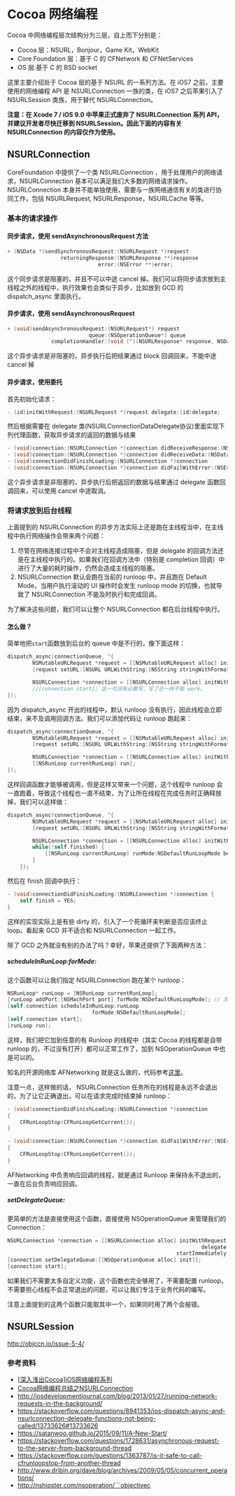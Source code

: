

# Cocoa 网络编程

Cocoa 中网络编程层次结构分为三层，自上而下分别是：

* Cocoa 层：NSURL，Bonjour，Game Kit，WebKit
* Core Foundation 层：基于 C 的 CFNetwork 和 CFNetServices
* OS 层:基于 C 的 BSD socket

这里主要介绍处于 Cocoa 层的基于 NSURL 的一系列方法。在 iOS7 之前，主要使用的网络编程 API 是 NSURLConnection 一族的类，在 iOS7 之后苹果引入了 NSURLSession 类族，用于替代 NSURLConnection。

**注意：在 Xcode 7 / iOS 9.0 中苹果正式废弃了 NSURLConnection 系列 API，并建议开发者尽快迁移到 NSURLSession。因此下面的内容有关 NSURLConnection 的内容仅作为使用。**

## NSURLConnection

CoreFoundation 中提供了一个类 NSURLConnection ，用于处理用户的网络请求，NSURLConnection 基本可以满足我们大多数的网络请求操作。NSURLConnection 本身并不能单独使用，需要与一族网络通信有关的类进行协同工作，包括 NSURLRequest, NSURLResponse，NSURLCache 等等。

### 基本的请求操作

#### 同步请求，使用 sendAsynchronousRequest 方法

```objectivec
+ (NSData *)sendSynchronousRequest:(NSURLRequest *)request
                 returningResponse:(NSURLResponse **)response
                             error:(NSError **)error;

```

这个同步请求是阻塞的，并且不可以中途 cancel 掉。我们可以将同步请求放到主线程之外的线程中，执行效果也会类似于异步，比如放到 GCD 的 dispatch_async 里面执行。

#### 异步请求，使用 sendAsynchronousRequest

```objectivec
+ (void)sendAsynchronousRequest:(NSURLRequest*) request
                          queue:(NSOperationQueue*) queue
              completionHandler:(void (^)(NSURLResponse* response, NSData* data, NSError* connectionError)) handler;
```
这个异步请求是非阻塞的，异步执行后把结果通过 block 回调回来，不能中途 cancel 掉

#### 异步请求，使用委托

首先初始化请求：

```objectivec
- (id)initWithRequest:(NSURLRequest *)request delegate:(id)delegate;
```

然后根据需要在 delegate 类(NSURLConnectionDataDelegate协议)里面实现下列代理函数，获取异步请求的返回的数据与结果

```objectivec
- (void)connection:(NSURLConnection *)connection didReceiveResponse:(NSURLResponse *)response
- (void)connection:(NSURLConnection *)connection didReceiveData:(NSData *)data
- (void)connectionDidFinishLoading:(NSURLConnection *)connection
- (void)connection:(NSURLConnection *)connection didFailWithError:(NSError *)error
```

这个异步请求是非阻塞的，异步执行后把返回的数据与结果通过 delegate 函数回调回来，可以使用 cancel 中途取消。

### 将请求放到后台线程

上面提到的 NSURLConnection 的异步方法实际上还是跑在主线程当中，在主线程中执行网络操作会带来两个问题：

1. 尽管在网络连接过程中不会对主线程造成阻塞，但是 delegate 的回调方法还是在主线程中执行的。如果我们在回调方法中（特别是 completion 回调）中进行了大量的耗时操作，仍然会造成主线程的阻塞。
2. NSURLConnection 默认会跑在当前的 runloop 中，并且跑在 Default Mode，当用户执行滚动的 UI 操作时会发生 runloop mode 的切换，也就导致了 NSURLConnection 不能及时执行和完成回调。

为了解决这些问题，我们可以让整个 NSURLConnection 都在后台线程中执行。

#### 怎么做？

简单地把`start`函数放到后台的 queue 中是不行的，像下面这样：


```objectivec
dispatch_async(connectionQueue, ^{
        NSMutableURLRequest *request = [[NSMutableURLRequest alloc] init];
        [request setURL:[NSURL URLWithString:[NSString stringWithFormat:someURL]]];

        NSURLConnection *connection = [[NSURLConnection alloc] initWithRequest:request delegate:self]; // 没有设置 startImmediately 为 NO，会立即开始
        //[connection start]; 这一句没有必要写，写了也一样不能 work。
});
```

因为 dispatch_async 开出的线程中，默认 runloop 没有执行，因此线程会立即结束，来不及调用回调方法。我们可以添加代码让 runloop 跑起来：

```objectivec
dispatch_async(connectionQueue, ^{
        NSMutableURLRequest *request = [[NSMutableURLRequest alloc] init];
        [request setURL:[NSURL URLWithString:[NSString stringWithFormat:someURL]]];

        NSURLConnection *connection = [[NSURLConnection alloc] initWithRequest:request delegate:self];
        [[NSRunLoop currentRunLoop] run];
});
```

这样回调函数才能够被调用，但是这样又带来一个问题，这个线程中 runloop 会一直跑着，导致这个线程也一直不结束，为了让所在线程在完成任务时正确释放掉，我们可以这样做：

```objectivec
dispatch_async(connectionQueue, ^{
        NSMutableURLRequest *request = [[NSMutableURLRequest alloc] init];
        [request setURL:[NSURL URLWithString:[NSString stringWithFormat:someURL]]];

        NSURLConnection *connection = [[NSURLConnection alloc] initWithRequest:request delegate:self];
        while(!self.finished) {
            [[NSRunLoop currentRunLoop] runMode:NSDefaultRunLoopMode beforeDate:[NSDate distantFuture]];
        }
    }); 
```

然后在 finish 回调中执行： 


```objectivec
- (void)connectionDidFinishLoading:(NSURLConnection *)connection {
    self.finish = YES;
}
```

这样的实现实际上是有些 dirty 的，引入了一个死循环来判断是否应该终止 loop。看起来 GCD 并不适合和 NSURLConnection 一起工作。

除了 GCD 之外就没有别的办法了吗？幸好，苹果还提供了下面两种方法：

##### scheduleInRunLoop:forMode:

这个函数可以让我们指定 NSURLConnection 跑在某个 runloop：

```objectivec
NSRunLoop* runLoop = [NSRunLoop currentRunLoop];
[runLoop addPort:[NSMachPort port] forMode:NSDefaultRunLoopMode]; // 添加 inputSource，让 runloop 保持 alive
[self.connection scheduleInRunLoop:runLoop
                           forMode:NSDefaultRunLoopMode];   
[self.connection start];
[runLoop run];
```

这样，我们把它加到任意的有 Runloop 的线程中（其实 Cocoa 的线程都是自带 runloop 的，不过没有打开）都可以正常工作了，加到 NSOperationQueue 中也是可以的。

知名的开源网络库 AFNetworking 就是这么做的，代码参考[这里](https://github.com/AFNetworking/AFNetworking/blob/master/AFNetworking/AFURLConnectionOperation.m#L157)。

注意一点，这样做的话， NSURLConnection 任务所在的线程是永远不会退出的，为了让它正确退出，可以在请求完成时结束掉 runloop：

```objectivec
- (void)connectionDidFinishLoading:(NSURLConnection *)connection
{
    CFRunLoopStop(CFRunLoopGetCurrent());
}

- (void)connection:(NSURLConnection *)connection didFailWithError:(NSError *)error
{
    CFRunLoopStop(CFRunLoopGetCurrent());
}
```

AFNetworking 中负责响应回调的线程，就是通过 Runloop 来保持永不退出的，一直在后台负责响应回调。

##### setDelegateQueue:

更简单的方法是直接使用这个函数，直接使用 NSOperationQueue 来管理我们的 Connection：

```objectivec
NSURLConnection *connection = [[NSURLConnection alloc] initWithRequest:aURLRequest
                                                              delegate:self
                                                      startImmediately:NO];
[connection setDelegateQueue:[[NSOperationQueue alloc] init]];
[connection start];
```

如果我们不需要太多自定义功能，这个函数也完全够用了，不需要配置 runloop，不需要担心线程不会正常退出的问题，可以让我们专注于业务代码的编写。

注意上面提到的这两个函数只能取其中一个，如果同时用了两个会报错。


## NSURLSession

 http://objccn.io/issue-5-4/
 
### 参考资料

* [[深入浅出Cocoa]iOS网络编程系列](http://blog.csdn.net/kesalin/article/details/8798039)
* [Cocoa网络编程总结之NSURLConnection](http://helloitworks.com/771.html)
* http://iosdevelopmentjournal.com/blog/2013/01/27/running-network-requests-in-the-background/
* https://stackoverflow.com/questions/8941353/ios-dispatch-async-and-nsurlconnection-delegate-functions-not-being-called/13733626#13733626
* https://satanwoo.github.io/2015/09/11/A-New-Start/
* https://stackoverflow.com/questions/1728631/asynchronous-request-to-the-server-from-background-thread
* https://stackoverflow.com/questions/1363787/is-it-safe-to-call-cfrunloopstop-from-another-thread
* http://www.dribin.org/dave/blog/archives/2009/05/05/concurrent_operations/
* http://nshipster.com/nsoperation/```objectivec